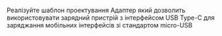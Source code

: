 Реалізуйте шаблон проектування Адаптер який дозволить використовувати зарядний пристрій з інтерфейсом USB Type-C для заряджання мобільних інтерфейсів зі стандартом micro-USB

